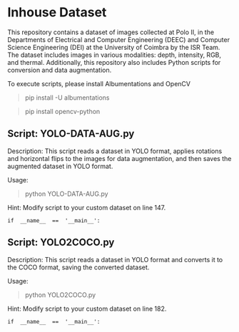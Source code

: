 # Inhouse Dataset

This repository contains a dataset of images collected at Polo II, in the Departments of Electrical and Computer Engineering (DEEC) and Computer Science Engineering (DEI) at the University of Coimbra by the ISR Team. The dataset includes images in various modalities: depth, intensity, RGB, and thermal. Additionally, this repository also includes Python scripts for conversion and data augmentation.

To execute scripts, please install Albumentations and OpenCV
> pip install -U albumentations

> pip install opencv-python

## Script: YOLO-DATA-AUG.py

Description: This script reads a dataset in YOLO format, applies rotations and horizontal flips to the images for data augmentation, and then saves the augmented dataset in YOLO format.

Usage:
> python YOLO-DATA-AUG.py

Hint: Modify script to your custom dataset on line 147.

    if  __name__  ==  '__main__':


## Script: YOLO2COCO.py

Description: This script reads a dataset in YOLO format and converts it to the COCO format, saving the converted dataset.

Usage:

> python YOLO2COCO.py

Hint: Modify script to your custom dataset on line 182.

    if  __name__  ==  '__main__':
